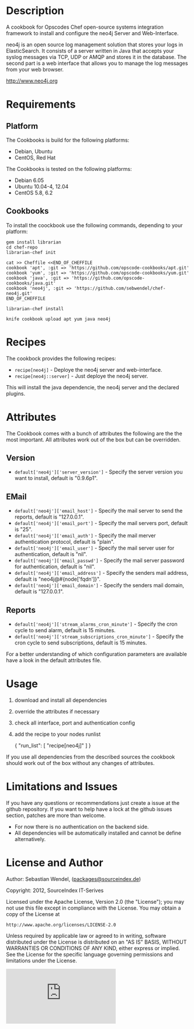 # Description #

A cookbook for Opscodes Chef open-source systems integration framework to install and configure the neo4j Server and Web-Interface.

neo4j is an open source log management solution that stores your logs in ElasticSearch. It consists of a server written in Java that accepts your syslog messages via TCP, UDP or AMQP and stores it in the database. The second part is a web interface that allows you to manage the log messages from your web browser.

http://www.neo4j.org

# Requirements #

## Platform ##
The Cookbooks is build for the following platforms:
* Debian, Ubuntu
* CentOS, Red Hat

The Cookbooks is tested on the following platforms:
* Debian 6.05
* Ubuntu 10.04-4, 12.04
* CentOS 5.8, 6.2

## Cookbooks ##
To install the coockbook use the following commands, depending to your platform:

    gem install librarian
    cd chef-repo
    librarian-chef init

    cat >> Cheffile <<END_OF_CHEFFILE
    cookbook 'apt', :git => 'https://github.com/opscode-cookbooks/apt.git'
    cookbook 'yum', :git => 'https://github.com/opscode-cookbooks/yum.git'
    cookbook 'java', :git => 'https://github.com/opscode-cookbooks/java.git'
    cookbook 'neo4j', :git => 'https://github.com/sebwendel/chef-neo4j.git'
    END_OF_CHEFFILE

    librarian-chef install

    knife cookbook upload apt yum java neo4j

# Recipes #
The cookbock provides the following recipes:
* `recipe[neo4j]` - Deploye the neo4j server and web-interface.
* `recipe[neo4j::server]` - Just deploye the neo4j server.

This will install the java dependencie, the neo4j server and the declared plugins.

# Attributes #
The Cookbook comes with a bunch of attributes the following are the the most important. All attributes work out of the box but can be overridden.
## Version ##
* `default['neo4j']['server_version']` - Specify the server version you want to install, default is "0.9.6p1".

## EMail ##
* `default['neo4j']['email_host']` - Specify the mail server to send the reports, default is "127.0.0.1".
* `default['neo4j']['email_port']` - Specify the mail servers port, default is "25".
* `default['neo4j']['email_auth']` - Specify the mail merver authentication protocol, default is "plain".
* `default['neo4j']['email_user']` - Specify the mail server user for authentication, default is "nil".
* `default['neo4j']['email_passwd']` - Specify the mail server password for authentication, default is "nil".
* `default['neo4j']['email_address']` - Specify the senders mail address, default is "neo4j@#{node['fqdn']}".
* `default['neo4j']['email_domain']` - Specify the senders mail domain, default is "127.0.0.1".

## Reports ##
* `default['neo4j']['stream_alarms_cron_minute']` - Specify the cron cycle to send alarm, default is 15 minutes.
* `default['neo4j']['stream_subscriptions_cron_minute']` - Specify the cron cycle to send subscriptions, default is 15 minutes.

For a better understanding of which configuration parameters are available have a look in the default attributes file.

# Usage #
1. download and install all dependencies
1. override the attributes if necessary
1. check all interface, port and authentication config
1. add the recipe to your nodes runlist


    {
      "run_list": [
        "recipe[neo4j]"
      ]
    }

If you use all dependencies from the described sources the cookbook should work out of the box without any changes of attributes.

# Limitations and Issues #
If you have any questions or recommendations just create a issue at the github repository.
If you want to help have a lock at the github issues section, patches are more than welcome.

* For now there is no authentication on the backend side.
* All dependencies will be automatically installed and cannot be define alternatively.

# License and Author #

Author: Sebastian Wendel, (<packages@sourceindex.de>)

Copyright: 2012, SourceIndex IT-Serives

Licensed under the Apache License, Version 2.0 (the "License");
you may not use this file except in compliance with the License.
You may obtain a copy of the License at

    http://www.apache.org/licenses/LICENSE-2.0

Unless required by applicable law or agreed to in writing, software
distributed under the License is distributed on an "AS IS" BASIS,
WITHOUT WARRANTIES OR CONDITIONS OF ANY KIND, either express or implied.
See the License for the specific language governing permissions and
limitations under the License.

![Tracking Pixel](https://tracking.sourceindex.de/piwik.php?idsite=5&amp;rec=1)
